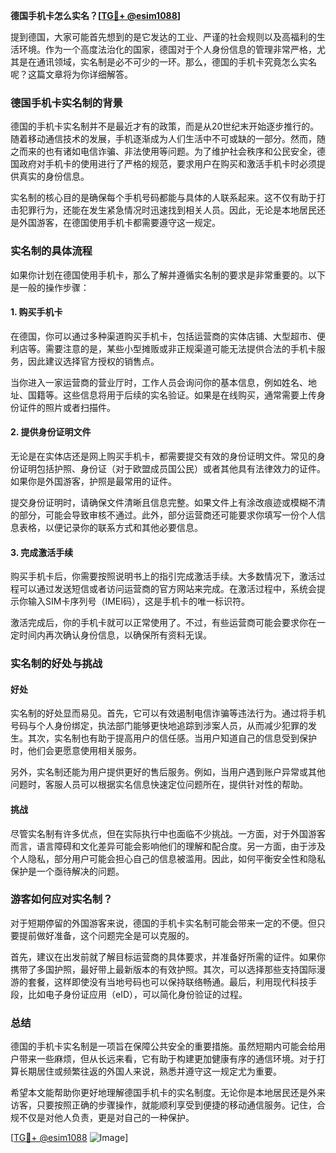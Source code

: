 **德国手机卡怎么实名？[[TG💪+ @esim1088](https://t.me/s/esim1088)]**

提到德国，大家可能首先想到的是它发达的工业、严谨的社会规则以及高福利的生活环境。作为一个高度法治化的国家，德国对于个人身份信息的管理非常严格，尤其是在通讯领域，实名制是必不可少的一环。那么，德国的手机卡究竟怎么实名呢？这篇文章将为你详细解答。

### 德国手机卡实名制的背景

德国的手机卡实名制并不是最近才有的政策，而是从20世纪末开始逐步推行的。随着移动通信技术的发展，手机逐渐成为人们生活中不可或缺的一部分。然而，随之而来的也有诸如电信诈骗、非法使用等问题。为了维护社会秩序和公民安全，德国政府对手机卡的使用进行了严格的规范，要求用户在购买和激活手机卡时必须提供真实的身份信息。

实名制的核心目的是确保每个手机号码都能与具体的人联系起来。这不仅有助于打击犯罪行为，还能在发生紧急情况时迅速找到相关人员。因此，无论是本地居民还是外国游客，在德国使用手机卡都需要遵守这一规定。

### 实名制的具体流程

如果你计划在德国使用手机卡，那么了解并遵循实名制的要求是非常重要的。以下是一般的操作步骤：

#### 1. 购买手机卡

在德国，你可以通过多种渠道购买手机卡，包括运营商的实体店铺、大型超市、便利店等。需要注意的是，某些小型摊贩或非正规渠道可能无法提供合法的手机卡服务，因此建议选择官方授权的销售点。

当你进入一家运营商的营业厅时，工作人员会询问你的基本信息，例如姓名、地址、国籍等。这些信息将用于后续的实名验证。如果是在线购买，通常需要上传身份证件的照片或者扫描件。

#### 2. 提供身份证明文件

无论是在实体店还是网上购买手机卡，都需要提交有效的身份证明文件。常见的身份证明包括护照、身份证（对于欧盟成员国公民）或者其他具有法律效力的证件。如果你是外国游客，护照是最常用的证件。

提交身份证明时，请确保文件清晰且信息完整。如果文件上有涂改痕迹或模糊不清的部分，可能会导致审核不通过。此外，部分运营商还可能要求你填写一份个人信息表格，以便记录你的联系方式和其他必要信息。

#### 3. 完成激活手续

购买手机卡后，你需要按照说明书上的指引完成激活手续。大多数情况下，激活过程可以通过发送短信或者访问运营商的官方网站来完成。在激活过程中，系统会提示你输入SIM卡序列号（IMEI码），这是手机卡的唯一标识符。

激活完成后，你的手机卡就可以正常使用了。不过，有些运营商可能会要求你在一定时间内再次确认身份信息，以确保所有资料无误。

### 实名制的好处与挑战

#### 好处

实名制的好处显而易见。首先，它可以有效遏制电信诈骗等违法行为。通过将手机号码与个人身份绑定，执法部门能够更快地追踪到涉案人员，从而减少犯罪的发生。其次，实名制也有助于提高用户的信任感。当用户知道自己的信息受到保护时，他们会更愿意使用相关服务。

另外，实名制还能为用户提供更好的售后服务。例如，当用户遇到账户异常或其他问题时，客服人员可以根据实名信息快速定位问题所在，提供针对性的帮助。

#### 挑战

尽管实名制有许多优点，但在实际执行中也面临不少挑战。一方面，对于外国游客而言，语言障碍和文化差异可能会影响他们的理解和配合度。另一方面，由于涉及个人隐私，部分用户可能会担心自己的信息被滥用。因此，如何平衡安全性和隐私保护是一个亟待解决的问题。

### 游客如何应对实名制？

对于短期停留的外国游客来说，德国的手机卡实名制可能会带来一定的不便。但只要提前做好准备，这个问题完全是可以克服的。

首先，建议在出发前就了解目标运营商的具体要求，并准备好所需的证件。如果你携带了多国护照，最好带上最新版本的有效护照。其次，可以选择那些支持国际漫游的套餐，这样即使没有当地号码也可以保持联络畅通。最后，利用现代科技手段，比如电子身份证应用（eID），可以简化身份验证的过程。

### 总结

德国的手机卡实名制是一项旨在保障公共安全的重要措施。虽然短期内可能会给用户带来一些麻烦，但从长远来看，它有助于构建更加健康有序的通信环境。对于打算长期居住或频繁往返的外国人来说，熟悉并遵守这一规定尤为重要。

希望本文能帮助你更好地理解德国手机卡的实名制度。无论你是本地居民还是外来访客，只要按照正确的步骤操作，就能顺利享受到便捷的移动通信服务。记住，合规不仅是对他人负责，更是对自己的一种保护。

[[TG💪+ @esim1088](https://t.me/s/esim1088) ![Image](https://i.postimg.cc/4NQfJmqS/Snipaste-2025-05-13-00-14-12.png)]